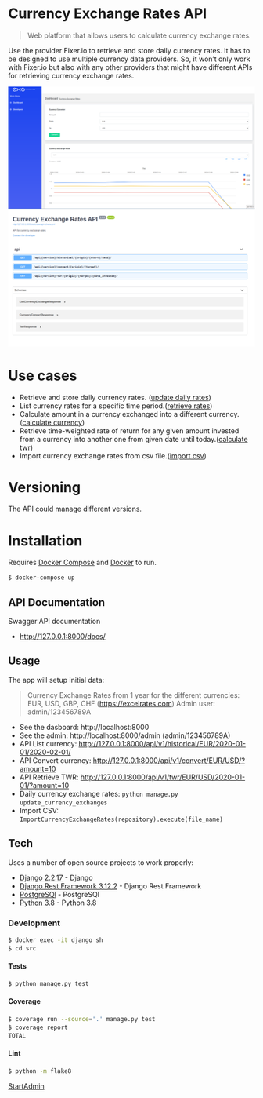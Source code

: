 # Currency Exchange Rates API
>Web platform that allows users to calculate currency exchange rates.

Use the provider Fixer.io to retrieve and store daily currency
rates. It has to be designed to use multiple
currency data providers. So, it won’t only work with Fixer.io but also with any
other providers that might have different APIs for retrieving currency exchange
rates.

![alt text](https://github.com/edugasser/currency-exchange-rates/blob/master/dashboard_screenshot.png?raw=true)
![alt text](https://github.com/edugasser/currency-exchange-rates/blob/master/doc_screenshot.png?raw=true)

# Use cases
  - Retrieve and store daily currency rates. ([update daily rates])
  - List currency rates for a specific time period.([retrieve rates])
  - Calculate amount in a currency exchanged into a different currency.([calculate currency])
  - Retrieve time-weighted rate of return for any given amount invested from a currency into another one from given date until today.([calculate twr])
  - Import currency exchange rates from csv file.([import csv])
# Versioning
The API could manage different versions.
# Installation

Requires [Docker Compose](https://docs.docker.com/compose/install/) and [Docker](https://docs.docker.com/engine/install/ubuntu/) to run.

```sh
$ docker-compose up
```

## API Documentation
Swagger API documentation
- http://127.0.0.1:8000/docs/

## Usage
The app will setup initial data: 
> Currency Exchange Rates from 1 year for the different currencies: EUR, USD, GBP, CHF (https://excelrates.com)
> Admin user: admin/123456789A
- See the dasboard: http://localhost:8000
- See the admin: http://localhost:8000/admin (admin/123456789A)
- API List currency: http://127.0.0.1:8000/api/v1/historical/EUR/2020-01-01/2020-02-01/
- API Convert currency: http://127.0.0.1:8000/api/v1/convert/EUR/USD/?amount=10
- API Retrieve TWR: http://127.0.0.1:8000/api/v1/twr/EUR/USD/2020-01-01/?amount=10
- Daily currency exchange rates: `python manage.py update_currency_exchanges`
- Import CSV: `ImportCurrencyExchangeRates(repository).execute(file_name)`

## Tech
Uses a number of open source projects to work properly:

* [Django 2.2.17](https://www.djangoproject.com/) - Django
* [Django Rest Framework 3.12.2](https://www.django-rest-framework.org) - Django Rest Framework
* [PostgreSQl](https://www.postgresql.org/) - PostgreSQl
* [Python 3.8](https://www.python.org/downloads/release/python-380/) - Python 3.8

### Development
```sh
$ docker exec -it django sh
$ cd src
```
#### Tests
```sh
$ python manage.py test 
```
#### Coverage
```sh
$ coverage run --source='.' manage.py test
$ coverage report
TOTAL                                                                               776     67    91%
```
#### Lint
```sh
$ python -m flake8
```
[StartAdmin](https://www.bootstrapdash.com/product/star-admin-free/)

[import csv]: <https://github.com/edugasser/currency-exchange-rates/blob/master/src/currency_exchange/use_cases/import_currency_exchange_rates.py>
 [update daily rates]: <https://github.com/edugasser/currency-exchange-rates/blob/master/src/currency_exchange/use_cases/update_currency_exchange_rate.py>
 [calculate currency]: <https://github.com/edugasser/currency-exchange-rates/blob/master/src/currency_exchange/use_cases/convert_currency.py>
 [retrieve rates]: <https://github.com/edugasser/currency-exchange-rates/blob/master/src/currency_exchange/use_cases/retrieve_currency_exchange_rate.py>
 [calculate twr]: <https://github.com/edugasser/currency-exchange-rates/blob/master/src/currency_exchange/use_cases/retrieve_twr.py>
